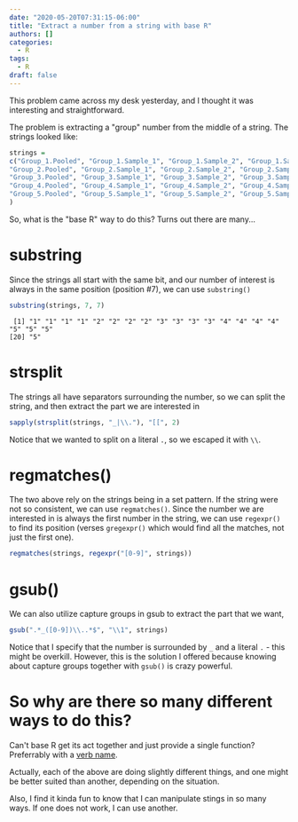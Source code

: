 ```yaml
---
date: "2020-05-20T07:31:15-06:00"
title: "Extract a number from a string with base R"
authors: []
categories:
  - R
tags:
  - R
draft: false
---
```


This problem came across my desk yesterday, and I thought it was
interesting and straightforward.

The problem is extracting a "group" number from the middle of a
string. The strings looked like:

```r
strings = 
c("Group_1.Pooled", "Group_1.Sample_1", "Group_1.Sample_2", "Group_1.Sample_3", 
"Group_2.Pooled", "Group_2.Sample_1", "Group_2.Sample_2", "Group_2.Sample_3", 
"Group_3.Pooled", "Group_3.Sample_1", "Group_3.Sample_2", "Group_3.Sample_3", 
"Group_4.Pooled", "Group_4.Sample_1", "Group_4.Sample_2", "Group_4.Sample_3", 
"Group_5.Pooled", "Group_5.Sample_1", "Group_5.Sample_2", "Group_5.Sample_3"
)
```

So, what is the "base R" way to do this? Turns out there are many...

# substring

Since the strings all start with the same bit, and our number of
interest is always in the same position (position #7), we can use `substring()`

```r
substring(strings, 7, 7)
```
```
 [1] "1" "1" "1" "1" "2" "2" "2" "2" "3" "3" "3" "3" "4" "4" "4" "4" "5" "5" "5"
[20] "5"
```

# strsplit

The strings all have separators surrounding the number, so we can
split the string, and then extract the part we are interested in

```r
sapply(strsplit(strings, "_|\\."), "[[", 2)
```
Notice that we wanted to split on a literal `.`, so we escaped it with
`\\`.

# regmatches()

The two above rely on the strings being in a set pattern. If the
string were not so consistent, we can use `regmatches()`. Since the
number we are interested in is always the first number in the string,
we can use `regexpr()` to find its position (verses `gregexpr()` which
would find all the matches, not just the first one).

```r
regmatches(strings, regexpr("[0-9]", strings))
```

# gsub()

We can also utilize capture groups in gsub to extract the part that we
want,

```r
gsub(".*_([0-9])\\..*$", "\\1", strings)
```

Notice that I specify that the number is surrounded by `_` and a
literal `.` - this might be overkill. However, this is the solution I
offered because knowing about capture groups together with `gsub()` is
crazy powerful.

# So why are there so many different ways to do this? 

Can't base R get its act together and just provide a single function?
Preferrably with a [verb name](http://r-pkgs.had.co.nz/style.html).

Actually, each of the above are doing slightly different things, and
one might be better suited than another, depending on the situation.

Also, I find it kinda fun to know that I can manipulate stings in so
many ways. If one does not work, I can use another. 

